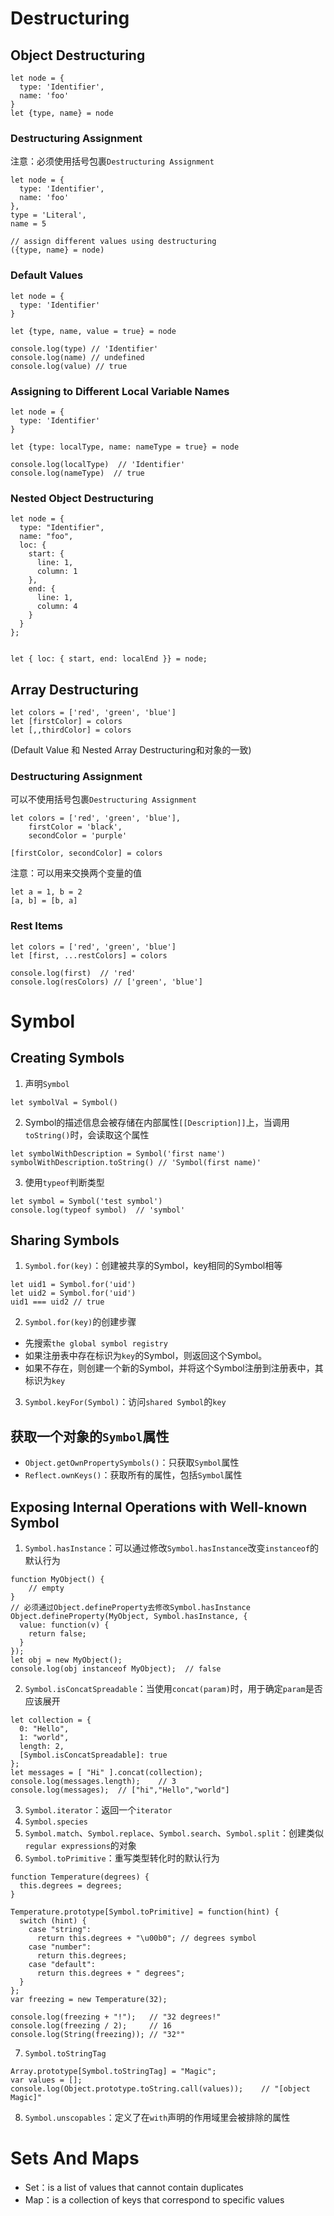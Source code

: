 # Destructuring
## Object Destructuring
```
let node = {
  type: 'Identifier',
  name: 'foo'
}
let {type, name} = node
```

### Destructuring Assignment
注意：必须使用括号包裹`Destructuring Assignment`
```
let node = {
  type: 'Identifier',
  name: 'foo'
},
type = 'Literal',
name = 5

// assign different values using destructuring
({type, name} = node)
```

### Default Values
```
let node = {
  type: 'Identifier'
}

let {type, name, value = true} = node

console.log(type) // 'Identifier'
console.log(name) // undefined
console.log(value) // true
```

### Assigning to Different Local Variable Names
```
let node = {
  type: 'Identifier'
}

let {type: localType, name: nameType = true} = node

console.log(localType)  // 'Identifier'
console.log(nameType)  // true
```

### Nested Object Destructuring
```
let node = {
  type: "Identifier",
  name: "foo",
  loc: {
    start: {
      line: 1,
      column: 1
    },
    end: {
      line: 1,
      column: 4
    }
  }
};


let { loc: { start, end: localEnd }} = node;
```

## Array Destructuring
```
let colors = ['red', 'green', 'blue']
let [firstColor] = colors
let [,,thirdColor] = colors
```
(Default Value 和 Nested Array Destructuring和对象的一致)

### Destructuring Assignment
可以不使用括号包裹`Destructuring Assignment`
```
let colors = ['red', 'green', 'blue'],
    firstColor = 'black',
    secondColor = 'purple'

[firstColor, secondColor] = colors
```

注意：可以用来交换两个变量的值
```
let a = 1, b = 2
[a, b] = [b, a]
```

### Rest Items
```
let colors = ['red', 'green', 'blue']
let [first, ...restColors] = colors

console.log(first)  // 'red'
console.log(resColors) // ['green', 'blue']
```

# Symbol
## Creating Symbols
1. 声明`Symbol`
```
let symbolVal = Symbol()
```

2. Symbol的描述信息会被存储在内部属性`[[Description]]`上，当调用`toString()`时，会读取这个属性
```
let symbolWithDescription = Symbol('first name')
symbolWithDescription.toString() // 'Symbol(first name)'
```

3. 使用`typeof`判断类型
```
let symbol = Symbol('test symbol')
console.log(typeof symbol)  // 'symbol'
```

## Sharing Symbols
1. `Symbol.for(key)`：创建被共享的Symbol，key相同的Symbol相等
```
let uid1 = Symbol.for('uid')
let uid2 = Symbol.for('uid')
uid1 === uid2 // true
```

2. `Symbol.for(key)`的创建步骤
  * 先搜索`the global symbol registry`
  * 如果注册表中存在标识为`key`的Symbol，则返回这个Symbol。
  * 如果不存在，则创建一个新的Symbol，并将这个Symbol注册到注册表中，其标识为`key`

3. `Symbol.keyFor(Symbol)`：访问`shared Symbol`的`key`

## 获取一个对象的`Symbol`属性
* `Object.getOwnPropertySymbols()`：只获取`Symbol`属性
* `Reflect.ownKeys()`：获取所有的属性，包括`Symbol`属性

## Exposing Internal Operations with Well-known Symbol
1. `Symbol.hasInstance`：可以通过修改`Symbol.hasInstance`改变`instanceof`的默认行为
```
function MyObject() {
    // empty
}
// 必须通过Object.defineProperty去修改Symbol.hasInstance
Object.defineProperty(MyObject, Symbol.hasInstance, {
  value: function(v) {
    return false;
  }
});
let obj = new MyObject();
console.log(obj instanceof MyObject);  // false
```

2. `Symbol.isConcatSpreadable`：当使用`concat(param)`时，用于确定`param`是否应该展开
```
let collection = {
  0: "Hello",
  1: "world",
  length: 2,
  [Symbol.isConcatSpreadable]: true
};
let messages = [ "Hi" ].concat(collection);
console.log(messages.length);    // 3
console.log(messages);  // ["hi","Hello","world"]
```

3. `Symbol.iterator`：返回一个`iterator`
4. `Symbol.species`
5. `Symbol.match`、`Symbol.replace`、`Symbol.search`、`Symbol.split`：创建类似`regular expressions`的对象
6. `Symbol.toPrimitive`：重写类型转化时的默认行为
```
function Temperature(degrees) {
  this.degrees = degrees;
}

Temperature.prototype[Symbol.toPrimitive] = function(hint) {
  switch (hint) {
    case "string":
      return this.degrees + "\u00b0"; // degrees symbol
    case "number":
      return this.degrees;
    case "default":
      return this.degrees + " degrees";
  }
};
var freezing = new Temperature(32);

console.log(freezing + "!");   // "32 degrees!"
console.log(freezing / 2);     // 16
console.log(String(freezing)); // "32°"
```

7. `Symbol.toStringTag`
```
Array.prototype[Symbol.toStringTag] = "Magic";
var values = [];
console.log(Object.prototype.toString.call(values));    // "[object Magic]"
```

8. `Symbol.unscopables`：定义了在`with`声明的作用域里会被排除的属性


# Sets And Maps
* Set：is a list of values that cannot contain duplicates
* Map：is a collection of keys that correspond to specific values
